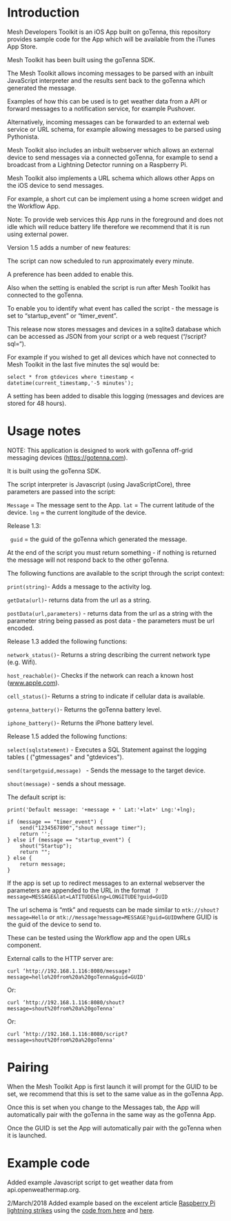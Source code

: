 # Introduction

Mesh Developers Toolkit is an iOS App built on goTenna, this repository provides sample code for the App which will be available from the iTunes App Store.

Mesh Toolkit has been built using the goTenna SDK.

The Mesh Toolkit allows incoming messages to be parsed with an inbuilt JavaScript interpreter and the results sent back to the goTenna which generated the message.

Examples of how this can be used is to get weather data from a API or forward messages to a notification service, for example Pushover.

Alternatively, incoming messages can be forwarded to an external web service or URL schema, for example allowing messages to be parsed using Pythonista.

Mesh Toolkit also includes an inbuilt webserver which allows an external device to send messages via a connected goTenna, for example to send a broadcast from a Lightning Detector running on a Raspberry Pi.

Mesh Toolkit also implements a URL schema which allows other Apps on the iOS device to send messages.

For example, a short cut can be implement using a home screen widget and the Workflow App.

Note: To provide web services this App runs in the foreground and does not idle which will reduce battery life therefore we recommend that it is run using external power.

Version 1.5 adds a number of new features:

The script can now scheduled to run approximately every minute.

A preference has been added to enable this.

Also when the setting is enabled the script is run after Mesh Toolkit has connected to the goTenna.

To enable you to identify what event has called the script - the message is set to “startup_event” or “timer_event”.

This release now stores messages and devices in a sqlite3 database which can be accessed as JSON from your script or a web request (“/script?sql=“).

For example if you wished to get all devices which have not connected to Mesh Toolkit in the last five minutes the sql would be:

` select * from gtdevices where timestamp < datetime(current_timestamp,'-5 minutes'); `

A setting has been added to disable this logging (messages and devices are stored for 48 hours).


# Usage notes

NOTE: This application is designed to work with goTenna off-grid messaging devices (https://gotenna.com).

It is built using the goTenna SDK.

The script interpreter is Javascript (using JavaScriptCore), three parameters are passed into the script:

` Message ` = The message sent to the App.
` lat ` = The current latitude of the device.
` lng ` = the current longitude of the device.

Release 1.3:

`  guid ` = the guid of the goTenna which generated the message.


At the end of the script you must return something - if nothing is returned the message will not respond back to the other goTenna.

The following functions are available to the script through the script context:

` print(string) `- Adds a message to the activity log.

` getData(url) `- returns data from the url as a string.

` postData(url,parameters) ` - returns data from the url as a string with the parameter string being passed as post data - the parameters must be url encoded.

Release 1.3 added the following functions:

` network_status() `- Returns a string describing the current network type (e.g. Wifi).

` host_reachable() `- Checks if the network can reach a known host (www.apple.com).

` cell_status() `- Returns a string to indicate if cellular data is available.

` gotenna_battery() `- Returns the goTenna battery level.

` iphone_battery() `- Returns the iPhone battery level.

Release 1.5 added the following functions:

` select(sqlstatement) ` - Executes a SQL Statement against the logging tables ( ("gtmessages" and "gtdevices").

 ` send(targetguid,message)  ` - Sends the message to the target device.

 ` shout(message) ` - sends a shout message.

The default script is:

```
print('Default message: '+message + ' Lat:'+lat+' Lng:'+lng);

if (message == "timer_event") {
    send("1234567890","shout message timer");
    return '';
} else if (message == "startup_event") {
    shout("Startup");
    return "";
} else {
    return message;
}
```
If the app is set up to redirect messages to an external webserver the parameters are appended to the URL in the format ` ?message=MESSAGE&lat=LATITUDE&lng=LONGITUDE?guid=GUID`

The url schema is “mtk” and requests can be made similar to ` mtk://shout?message=Hello ` or  ` mtk://message?message=MESSAGE?guid=GUID `where GUID is the guid of the device to send to.

These can be tested using the Workflow app and the open URLs component.

External calls to the HTTP server are:

``` curl ‘http://192.168.1.116:8080/message?message=hello%20from%20a%20goTenna&guid=GUID' ```

Or:

``` curl ‘http://192.168.1.116:8080/shout?message=shout%20from%20a%20goTenna' ```

Or:

``` curl ‘http://192.168.1.116:8080/script?message=shout%20from%20a%20goTenna' ```


# Pairing

When the Mesh Toolkit App is first launch it will prompt for the GUID to be set, we recommend that this is set to the same value as in the goTenna App.

Once this is set when you change to the Messages tab, the App will automatically pair with the goTenna in the same way as the goTenna App.

Once the GUID is set the App will automatically pair with the goTenna when it is launched.

# Example code

Added example Javascript script to get weather data from api.openweathermap.org.

2/March/2018 Added example based on the excelent article [Raspberry Pi lightning strikes](https://hexaly.se/2017/06/27/lightning-strikes-detection-station-that-tweets-storm-alerts/) using the [code from here](https://github.com/Hexalyse/LightningTweeter) and [here](https://github.com/pcfens/RaspberryPi-AS3935/).



